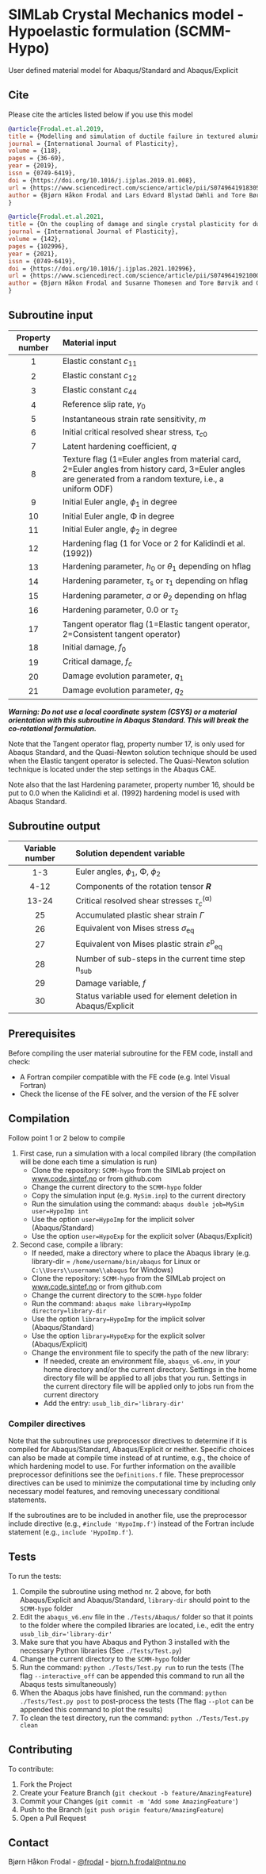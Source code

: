 # SIMLab Crystal Mechanics model - Hypoelastic formulation (SCMM-Hypo)

User defined material model for Abaqus/Standard and Abaqus/Explicit

## Cite

Please cite the articles listed below if you use this model

```bibtex
@article{Frodal.et.al.2019,
title = {Modelling and simulation of ductile failure in textured aluminium alloys subjected to compression-tension loading},
journal = {International Journal of Plasticity},
volume = {118},
pages = {36-69},
year = {2019},
issn = {0749-6419},
doi = {https://doi.org/10.1016/j.ijplas.2019.01.008},
url = {https://www.sciencedirect.com/science/article/pii/S0749641918305904},
author = {Bjørn Håkon Frodal and Lars Edvard Blystad Dæhli and Tore Børvik and Odd Sture Hopperstad}
}

@article{Frodal.et.al.2021,
title = {On the coupling of damage and single crystal plasticity for ductile polycrystalline materials},
journal = {International Journal of Plasticity},
volume = {142},
pages = {102996},
year = {2021},
issn = {0749-6419},
doi = {https://doi.org/10.1016/j.ijplas.2021.102996},
url = {https://www.sciencedirect.com/science/article/pii/S0749641921000711},
author = {Bjørn Håkon Frodal and Susanne Thomesen and Tore Børvik and Odd Sture Hopperstad}
}
```

## Subroutine input

| Property number | Material input                                                                     |
|:---------------:|:---------------------------------------------------------------------------------- |
|               1 | Elastic constant *c*<sub>11</sub>                                                  |
|               2 | Elastic constant *c*<sub>12</sub>                                                  |
|               3 | Elastic constant *c*<sub>44</sub>                                                  |
|               4 | Reference slip rate, *γ*<sub>0</sub>                                               |
|               5 | Instantaneous strain rate sensitivity, *m*                                         |
|               6 | Initial critical resolved shear stress, *τ*<sub>*c*0</sub>                         |
|               7 | Latent hardening coefficient, *q*                                                  |
|               8 | Texture flag (1=Euler angles from material card, 2=Euler angles from history card, 3=Euler angles are generated from a random texture, i.e., a uniform ODF) |
|               9 | Initial Euler angle, *ϕ*<sub>1</sub> in degree                                     |
|              10 | Initial Euler angle, Φ in degree                                                   |
|              11 | Initial Euler angle, *ϕ*<sub>2</sub> in degree                                     |
|              12 | Hardening flag (1 for Voce or 2 for Kalidindi et al. (1992))                       |
|              13 | Hardening parameter, *h*<sub>0</sub> or *θ*<sub>1</sub> depending on hflag         |
|              14 | Hardening parameter, *τ*<sub>s</sub> or *τ*<sub>1</sub> depending on hflag         |
|              15 | Hardening parameter, *a* or *θ*<sub>2</sub> depending on hflag                     |
|              16 | Hardening parameter, 0.0 or *τ*<sub>2</sub>                                        |
|              17 | Tangent operator flag (1=Elastic tangent operator, 2=Consistent tangent operator)  |
|              18 | Initial damage, *f*<sub>0</sub>                                                    |
|              19 | Critical damage, *f*<sub>*c*</sub>                                                 |
|              20 | Damage evolution parameter, *q*<sub>1</sub>                                        |
|              21 | Damage evolution parameter, *q*<sub>2</sub>                                        |

***Warning: Do not use a local coordinate system (CSYS) or a material orientation with this subroutine in Abaqus Standard. This will break the co-rotational formulation.***

Note that the Tangent operator flag, property number 17, is only used for Abaqus Standard,
and the Quasi-Newton solution technique should be used when the Elastic tangent operator is
selected. The Quasi-Newton solution technique is located under the step settings in the Abaqus
CAE.

Note also that the last Hardening parameter, property number 16, should be put to 0.0 when
the Kalidindi et al. (1992) hardening model is used with Abaqus Standard.

## Subroutine output

| Variable number | Solution dependent variable                                         |
|:---------------:|:------------------------------------------------------------------- |
|             1-3 | Euler angles, *ϕ*<sub>1</sub>, Φ, *ϕ*<sub>2</sub>                   |
|            4-12 | Components of the rotation tensor ***R***                           |
|           13-24 | Critical resolved shear stresses *τ*<sub>*c*</sub><sup>(α)</sup>    |
|              25 | Accumulated plastic shear strain *Γ*                                |
|              26 | Equivalent von Mises stress *σ*<sub>eq</sub>                        |
|              27 | Equivalent von Mises plastic strain *ε*<sup>p</sup><sub>eq</sub>    |
|              28 | Number of sub-steps in the current time step n<sub>sub</sub>        |
|              29 | Damage variable, *f*                                                |
|              30 | Status variable used for element deletion in Abaqus/Explicit        |

## Prerequisites

Before compiling the user material subroutine for the FEM code, install and check:

- A Fortran compiler compatible with the FE code (e.g. Intel Visual Fortran)
- Check the license of the FE solver, and the version of the FE solver

## Compilation

Follow point 1 or 2 below to compile

1. First case, run a simulation with a local compiled library (the compilation will be done each time a simulation is run)
    - Clone the repository: `SCMM-hypo` from the SIMLab project on www.code.sintef.no or from github.com
    - Change the current directory to the `SCMM-hypo` folder
    - Copy the simulation input (e.g. `MySim.inp`) to the current directory
    - Run the simulation using the command: `abaqus double job=MySim user=HypoImp int`
    - Use the option `user=HypoImp` for the implicit solver (Abaqus/Standard)
    - Use the option `user=HypoExp` for the explicit solver (Abaqus/Explicit)
2. Second case, compile a library:
    - If needed, make a directory where to place the Abaqus library (e.g. library-dir = `/home/username/bin/abaqus` for Linux or `C:\\Users\\username\\abaqus` for Windows)
    - Clone the repository: `SCMM-hypo` from the SIMLab project on www.code.sintef.no or from github.com
    - Change the current directory to the `SCMM-hypo` folder
    - Run the command: `abaqus make library=HypoImp directory=library-dir`
    - Use the option `library=HypoImp` for the implicit solver (Abaqus/Standard)
    - Use the option `library=HypoExp` for the explicit solver (Abaqus/Explicit)
    - Change the environment file to specify the path of the new library:
      - If needed, create an environment file, `abaqus_v6.env`, in your home directory and/or the current directory. Settings in the home directory file will be applied to all jobs that you run. Settings in the current directory file will be applied only to jobs run from the current directory
      - Add the entry: `usub_lib_dir='library-dir'`

### Compiler directives

Note that the subroutines use preprocessor directives to determine if it is compiled for Abaqus/Standard, Abaqus/Explicit or neither. Specific choices can also be made at compile time instead of at runtime, e.g., the choice of which hardening model to use. For further information on the availible preprocessor definitions see the `Definitions.f` file. These preprocessor directives can be used to minimize the computational time by including only necessary model features, and removing unecessary conditional statements.

If the subroutines are to be included in another file, use the preprocessor include directive (e.g., `#include 'HypoImp.f'`) instead of the Fortran include statement (e.g., `include 'HypoImp.f'`).

## Tests

To run the tests:

1. Compile the subroutine using method nr. 2 above, for both Abaqus/Explicit and Abaqus/Standard, `library-dir` should point to the `SCMM-hypo` folder
2. Edit the `abaqus_v6.env` file in the `./Tests/Abaqus/` folder so that it points to the folder where the compiled libraries are located, i.e., edit the entry `usub_lib_dir='library-dir'`
3. Make sure that you have Abaqus and Python 3 installed with the necessary Python libraries (See `./Tests/Test.py`)
4. Change the current directory to the `SCMM-hypo` folder
5. Run the command: `python ./Tests/Test.py run` to run the tests (The flag `--interactive_off` can be appended this command to run all the Abaqus tests simultaneously)
6. When the Abaqus jobs have finished, run the command: `python ./Tests/Test.py post` to post-process the tests (The flag `--plot` can be appended this command to plot the results)
7. To clean the test directory, run the command: `python ./Tests/Test.py clean`

## Contributing

To contribute:

1. Fork the Project
2. Create your Feature Branch (`git checkout -b feature/AmazingFeature`)
3. Commit your Changes (`git commit -m 'Add some AmazingFeature'`)
4. Push to the Branch (`git push origin feature/AmazingFeature`)
5. Open a Pull Request

## Contact

Bjørn Håkon Frodal - [@frodal](https://github.com/frodal) - bjorn.h.frodal@ntnu.no
